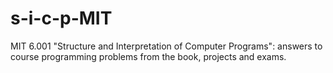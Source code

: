 # s-i-c-p-MIT
MIT 6.001 "Structure and Interpretation of Computer Programs": answers to course programming problems from the book, projects and exams.
